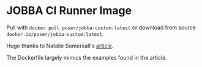 # JOBBA CI Runner Image

Pull with `docker pull poser/jobba-custom:latest` or download from source `docker.io/poser/jobba-custom:latest`.

Huge thanks to Natalie Somersall's [article](https://some-natalie.dev/blog/kubernoodles-pt-5/ "Creating custom images for actions-runner-controller").

The Dockerfile largely mimics the examples found in the article.
